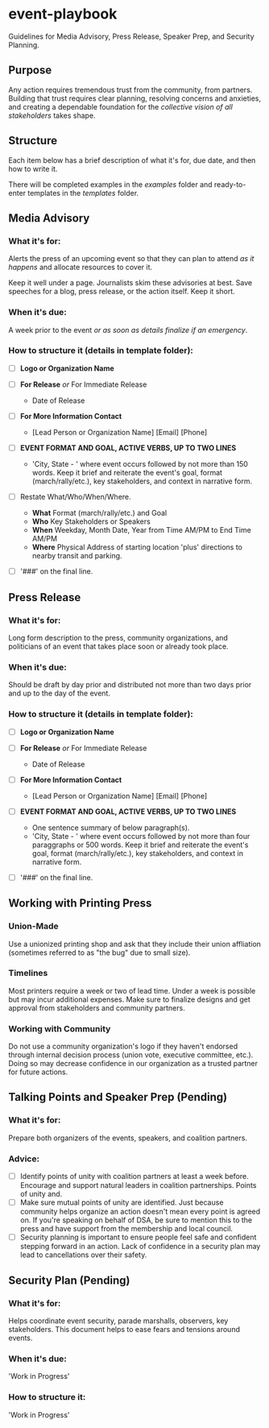 # event-playbook
 Guidelines for Media Advisory, Press Release, Speaker Prep, and Security Planning.

## Purpose
Any action requires tremendous trust from the community, from partners. Building that trust requires clear planning, resolving concerns and anxieties, and creating a dependable foundation for the _collective vision of all stakeholders_ takes shape.

## Structure
Each item below has a brief description of what it's for, due date, and then how to write it.

There will be completed examples in the _examples_ folder and ready-to-enter templates in the _templates_ folder.

## Media Advisory
### What it's for:
Alerts the press of an upcoming event so that they can plan to attend _as it happens_ and allocate resources to cover it. 

Keep it well under a page. Journalists skim these advisories at best. Save speeches for a blog, press release, or the action itself. Keep it short.

### When it's due:
A week prior to the event _or as soon as details finalize if an emergency_.

### How to structure it (details in template folder):
- [ ] __Logo or Organization Name__
- [ ] __For Release__ _or_ For Immediate Release
  * Date of Release
- [ ] __For More Information Contact__
  * [Lead Person or Organization Name] [Email] [Phone]

- [ ] __EVENT FORMAT AND GOAL, ACTIVE VERBS, UP TO TWO LINES__
  * 'City, State - ' where event occurs followed by not more than 150 words. Keep it brief and reiterate the event's goal, format (march/rally/etc.), key stakeholders, and context in narrative form.

- [ ] Restate What/Who/When/Where. 
  * __What__	Format (march/rally/etc.) and Goal
  * __Who__	Key Stakeholders or Speakers	
  * __When__	Weekday, Month Date, Year from Time AM/PM to End Time AM/PM
  * __Where__	Physical Address of starting location 'plus' directions to nearby transit and parking.

- [ ] '###' on the final line.

## Press Release
### What it's for:
Long form description to the press, community organizations, and politicians of an event that takes place soon or already took place.

### When it's due:
Should be draft by day prior and distributed not more than two days prior and up to the day of the event.

### How to structure it (details in template folder):
- [ ] __Logo or Organization Name__
- [ ] __For Release__ _or_ For Immediate Release
  * Date of Release
- [ ] __For More Information Contact__
  * [Lead Person or Organization Name] [Email] [Phone]

- [ ] __EVENT FORMAT AND GOAL, ACTIVE VERBS, UP TO TWO LINES__
  * One sentence summary of below paragraph(s).
  * 'City, State - ' where event occurs followed by not more than four paraggraphs or 500 words. Keep it brief and reiterate the event's goal, format (march/rally/etc.), key stakeholders, and context in narrative form.

- [ ] '###' on the final line.

## Working with Printing Press
### Union-Made
Use a unionized printing shop and ask that they include their union affliation (sometimes referred to as "the bug" due to small size).

### Timelines
Most printers require a week or two of lead time. Under a week is possible but may incur additional expenses. Make sure to finalize designs and get approval from stakeholders and community partners. 

### Working with Community
Do not use a community organization's logo if they haven't endorsed through internal decision process (union vote, executive committee, etc.). Doing so may decrease confidence in our organization as a trusted partner for future actions.

## Talking Points and Speaker Prep (Pending)
### What it's for:
Prepare both organizers of the events, speakers, and coalition partners.

### Advice:
- [ ] Identify points of unity with coalition partners at least a week before. Encourage and support natural leaders in coalition partnerships. Points of unity and. 
- [ ] Make sure mutual points of unity are identified. Just because community helps organize an action doesn't mean every point is agreed on. If you're speaking on behalf of DSA, be sure to mention this to the press and have support from the membership and local council.
- [ ] Security planning is important to ensure people feel safe and confident stepping forward in an action. Lack of confidence in a security plan may lead to cancellations over their safety.

## Security Plan (Pending)
### What it's for:
Helps coordinate event security, parade marshalls, observers, key stakeholders. This document helps to ease fears and tensions around events.

### When it's due:
'Work in Progress'

### How to structure it:
'Work in Progress'

